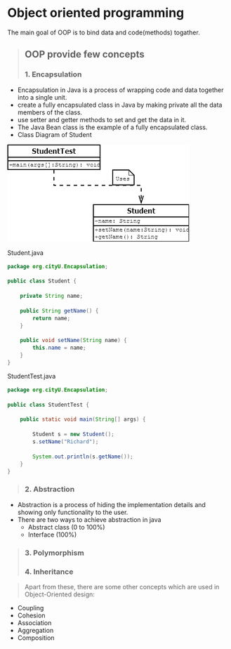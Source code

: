# Object oriented programming

The main goal of OOP is to bind data and code(methods) togather.

> ## OOP provide few concepts
> 
> ### 1.  Encapsulation

* Encapsulation in Java is a process of wrapping code and data together into a single unit.
* create a fully encapsulated class in Java by making private all the data members of the class. 
*  use setter and getter methods to set and get the data in it.
* The Java Bean class is the example of a fully encapsulated class.
* Class Diagram of Student

![student class diagram](Student-Class1.png)

Student.java
```java
package org.cityU.Encapsulation;

public class Student {
	
	private String name;

	public String getName() {
		return name;
	}

	public void setName(String name) {
		this.name = name;
	}
}

``` 
StudentTest.java

```java
package org.cityU.Encapsulation;

public class StudentTest {

	public static void main(String[] args) {

		Student s = new Student();
		s.setName("Richard");
		
		System.out.println(s.getName());
	}
}

```
> ### 2.   Abstraction
* Abstraction is a process of hiding the implementation details and showing only functionality to the user.
* There are two ways to achieve abstraction in java
	- Abstract class (0 to 100%)
	- Interface (100%)
> ### 3.   Polymorphism
> ### 4.   Inheritance

> Apart from these, there are some other concepts which are used in Object-Oriented design:

* Coupling
* Cohesion
* Association
* Aggregation
* Composition

